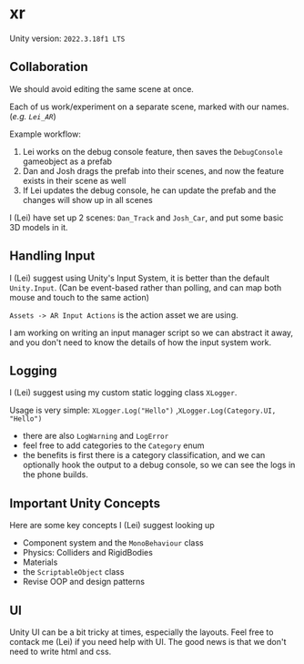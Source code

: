 # xr

Unity version: `2022.3.18f1 LTS`

## Collaboration

We should avoid editing the same scene at once. 

Each of us work/experiment on a separate scene, marked with our names. (*e.g. `Lei_AR`*)

Example workflow:
1. Lei works on the debug console feature, then saves the `DebugConsole` gameobject as a prefab
2. Dan and Josh drags the prefab into their scenes, and now the feature exists in their scene as well
3. If Lei updates the debug console, he can update the prefab and the changes will show up in all scenes

I (Lei) have set up 2 scenes: `Dan_Track` and `Josh_Car`, and put some basic 3D models in it.

## Handling Input

I (Lei) suggest using Unity's Input System, it is better than the default `Unity.Input`. (Can be event-based rather than polling, and can map both mouse and touch to the same action)

`Assets -> AR Input Actions` is the action asset we are using. 

I am working on writing an input manager script so we can abstract it away, and you don't need to know the details of how the input system work.

## Logging

I (Lei) suggest using my custom static logging class `XLogger`. 

Usage is very simple: `XLogger.Log("Hello")` ,`XLogger.Log(Category.UI, "Hello")`  
- there are also `LogWarning` and `LogError`
- feel free to add categories to the `Category` enum
- the benefits is first there is a category classification, and we can optionally hook the output to a debug console, so we can see the logs in the phone builds.

## Important Unity Concepts

Here are some key concepts I (Lei) suggest looking up
- Component system and the `MonoBehaviour` class
- Physics: Colliders and RigidBodies
- Materials 
- the `ScriptableObject` class
- Revise OOP and design patterns

## UI

Unity UI can be a bit tricky at times, especially the layouts. Feel free to contack me (Lei) if you need help with UI. The good news is that we don't need to write html and css. 
